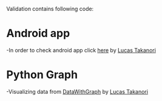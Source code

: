Validation contains following code:

# Android app
  -In order to check android app click [here](https://github.com/LucasTakanori/DataWithGraph)  by [Lucas Takanori](https://github.com/LucasTakanori)
  
# Python Graph
  -Visualizing data from [DataWithGraph](https://github.com/LucasTakanori/DataWithGraph) by [Lucas Takanori](https://github.com/LucasTakanori)
 
